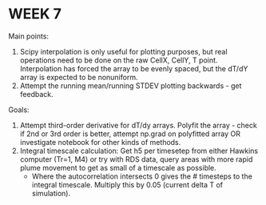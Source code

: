 # WEEK 7
Main points:
1. Scipy interpolation is only useful for plotting purposes, but real operations need to be done on the raw CellX, CellY, T point. Interpolation has forced the array to be evenly spaced, but the dT/dY array is expected to be nonuniform. 
2. Attempt the running mean/running STDEV plotting backwards - get feedback.

Goals:
1. Attempt third-order derivative for dT/dy arrays. Polyfit the array - check if 2nd or 3rd order is better, attempt np.grad on polyfitted array OR investigate notebook for other kinds of methods.
2. Integral timescale calculation: Get h5 per timesetep from either Hawkins computer (Tr=1, M4) or try with RDS data, query areas with more rapid plume movement to get as small of a timescale as possible.
    - Where the autocorrelation intersects 0 gives the # timesteps to the integral timescale. Multiply this by 0.05 (current delta T of simulation).
